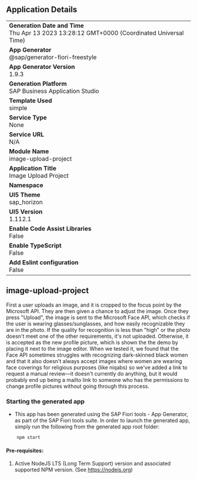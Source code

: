 ## Application Details
|               |
| ------------- |
|**Generation Date and Time**<br>Thu Apr 13 2023 13:28:12 GMT+0000 (Coordinated Universal Time)|
|**App Generator**<br>@sap/generator-fiori-freestyle|
|**App Generator Version**<br>1.9.3|
|**Generation Platform**<br>SAP Business Application Studio|
|**Template Used**<br>simple|
|**Service Type**<br>None|
|**Service URL**<br>N/A
|**Module Name**<br>image-upload-project|
|**Application Title**<br>Image Upload Project|
|**Namespace**<br>|
|**UI5 Theme**<br>sap_horizon|
|**UI5 Version**<br>1.112.1|
|**Enable Code Assist Libraries**<br>False|
|**Enable TypeScript**<br>False|
|**Add Eslint configuration**<br>False|

## image-upload-project

First a user uploads an image, and it is cropped to the focus point by the Microsoft API. They are then given a chance to adjust the image. Once they press "Upload", the image is sent to the Microsoft Face API, which checks if the user is wearing glasses/sunglasses, and how easily recognizable they are in the photo. If the quality for recognition is less than "high" or the photo doesn't meet one of the other requirements, it's not uploaded. Otherwise, it is accepted as the new profile picture, which is shown the the demo by placing it next to the image editor. When we tested it, we found that the Face API sometimes struggles with recognizing dark-skinned black women and that it also doesn't always accept images where women are wearing face coverings for religious purposes (like niqabs) so we've added a link to request a manual review—it doesn't currently do anything, but it would probably end up being a mailto link to someone who has the permissions to change profile pictures without going through this process.

### Starting the generated app

-   This app has been generated using the SAP Fiori tools - App Generator, as part of the SAP Fiori tools suite.  In order to launch the generated app, simply run the following from the generated app root folder:

```
    npm start
```

#### Pre-requisites:

1. Active NodeJS LTS (Long Term Support) version and associated supported NPM version.  (See https://nodejs.org)


